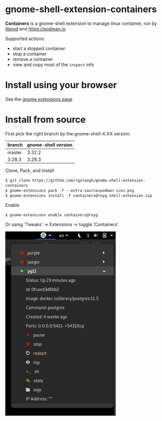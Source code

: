# gnome-shell-extension-containers

**Containers** is a gnome-shell extension to manage linux container, run by [libpod](https://github.com/containers/libpod) and https://podman.io

Supported actions:
- start a stopped container
- stop a container
- remove a container
- view and copy most of the `inspect` info

# Install using your browser 

See the [gnome extensions page](https://extensions.gnome.org/extension/1500/containers/)  

# Install from source

First pick the right branch by the gnome-shell-X.XX version: 

| branch | gnome-shell version |
| --- | --- |
| master | 3.32.2 |
| 3.28.3 | 3.28.3 |


Clone, Pack, and Install
```console
$ git clone https://github.com/rgolangh/gnome-shell-extension-containers
$ gnome-extensions pack -f --extra-source=podman-icon.png
$ gnome-extensions install -f containers@royg.shell-extension.zip
```
Enable
```console
$ gnome-extensions enable containers@royg
```

Or using 'Tweaks' -> Extensions -> toggle 'Containers'

<p>
  <img src="screenshot.png" width="350" title="gnome-shell-extension-containers">
</p>
